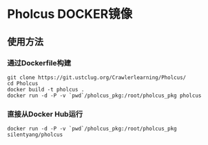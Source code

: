# Pholcus DOCKER镜像

## 使用方法

### 通过Dockerfile构建
```
git clone https://git.ustclug.org/Crawlerlearning/Pholcus/
cd Pholcus
docker build -t pholcus .
docker run -d -P -v `pwd`/pholcus_pkg:/root/pholcus_pkg pholcus
```
### 直接从Docker Hub运行
```
docker run -d -P -v `pwd`/pholcus_pkg:/root/pholcus_pkg silentyang/pholcus
```
